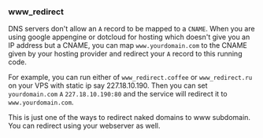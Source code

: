 ### www_redirect

DNS servers don't allow an `A` record to be mapped to a `CNAME`. When you are using google appengine or dotcloud for
hosting which doesn't give you an IP address but a CNAME, you can map `www.yourdomain.com` to the CNAME given by your
hosting provider and redirect your `A` record to this running code.

For example, you can run either of `www_redirect.coffee` or `www_redirect.ru` on your VPS with static ip say
227.18.10.190. Then you can set `yourdomain.com` `A` `227.18.10.190:80` and the service will redirect it to
`www.yourdomain.com`.

This is just one of the ways to redirect naked domains to www subdomain. You can redirect using your webserver as well.
